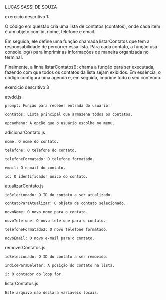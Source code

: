 LUCAS SASSI DE SOUZA

exercicio descritivo 1:

O código em questão cria uma lista de contatos (contatos), onde cada item é um objeto com id, nome, telefone e email.

Em seguida, ele define uma função chamada listarContatos que tem a responsabilidade de percorrer essa lista. Para cada contato, a função usa console.log() para imprimir as informações de maneira organizada no terminal.

Finalmente, a linha listarContatos(); chama a função para ser executada, fazendo com que todos os contatos da lista sejam exibidos. Em essência, o código configura uma agenda e, em seguida, imprime todo o seu conteúdo.

exercicio descritivo 3

atvdd.js

    prompt: Função para receber entrada do usuário.

    contatos: Lista principal que armazena todos os contatos.

    opcaoMenu: A opção que o usuário escolhe no menu.

adicionarContato.js

    nome: O nome do contato.

    telefone: O telefone do contato.

    telefoneFormatado: O telefone formatado.

    email: O e-mail do contato.

    id: O identificador único do contato.

atualizarContato.js

    idSelecionado: O ID do contato a ser atualizado.

    contatoParaAtualizar: O objeto de contato selecionado.

    novoNome: O novo nome para o contato.

    novoTelefone: O novo telefone para o contato.

    telefoneFormatado2: O novo telefone formatado.

    novoEmail: O novo e-mail para o contato.

removerContatos.js

    idSelecionado: O ID do contato a ser removido.

    indiceParaDeletar: A posição do contato na lista.

    i: O contador do loop for.

listarContatos.js

    Este arquivo não declara variáveis locais.